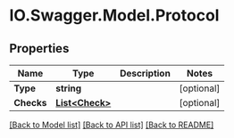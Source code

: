 # IO.Swagger.Model.Protocol
## Properties

Name | Type | Description | Notes
------------ | ------------- | ------------- | -------------
**Type** | **string** |  | [optional] 
**Checks** | [**List&lt;Check&gt;**](Check.md) |  | [optional] 

[[Back to Model list]](../README.md#documentation-for-models) [[Back to API list]](../README.md#documentation-for-api-endpoints) [[Back to README]](../README.md)


